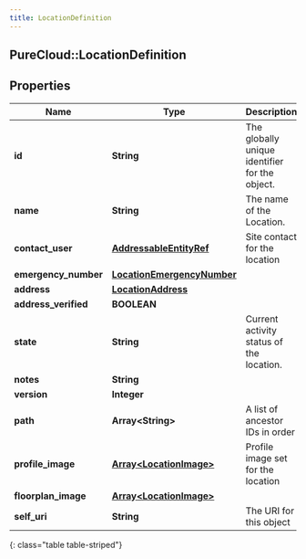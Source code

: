 ```yaml
---
title: LocationDefinition
---
```

## PureCloud::LocationDefinition

## Properties

|Name | Type | Description | Notes|
|------------ | ------------- | ------------- | -------------|
| **id** | **String** | The globally unique identifier for the object. | [optional] |
| **name** | **String** | The name of the Location. | |
| **contact_user** | [**AddressableEntityRef**](AddressableEntityRef.html) | Site contact for the location | [optional] |
| **emergency_number** | [**LocationEmergencyNumber**](LocationEmergencyNumber.html) |  | [optional] |
| **address** | [**LocationAddress**](LocationAddress.html) |  | [optional] |
| **address_verified** | **BOOLEAN** |  | [optional] |
| **state** | **String** | Current activity status of the location. | [optional] |
| **notes** | **String** |  | [optional] |
| **version** | **Integer** |  | [optional] |
| **path** | **Array&lt;String&gt;** | A list of ancestor IDs in order | [optional] |
| **profile_image** | [**Array&lt;LocationImage&gt;**](LocationImage.html) | Profile image set for the location | [optional] |
| **floorplan_image** | [**Array&lt;LocationImage&gt;**](LocationImage.html) |  | [optional] |
| **self_uri** | **String** | The URI for this object | [optional] |
{: class="table table-striped"}


